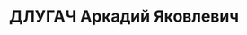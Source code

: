 ---
title: ДЛУГАЧ Аркадий Яковлевич
description: 'Род. в 1885, г. Москва, еврей, обр.: высшее, б/п (до 1912 член Бунда).
  Проживал: Москва, Серебряный пер., д. 8. кв. 5. Старший плановик отдела снабжения
  Главторфа Наркомата тяжелой промышленности СССР

  Арестован 15.08.1937. Обв. в участии в к.-р. террористической группе, в к.-р. агитации
  и шпионаже. Приговор: ВК ВС СССР, 03.11.1937 – ВМН. Расстрелян 03.11.1937, г.Москва.

  Реабилитирован ВК ВС СССР декабрь 1957'
---